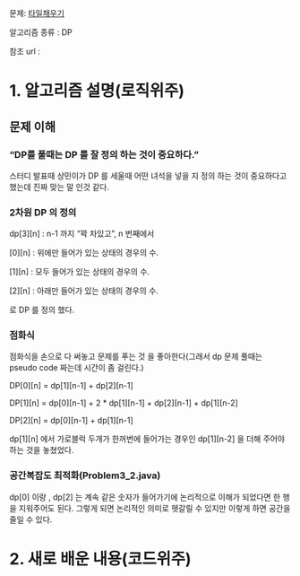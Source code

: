 문제:  [타일채우기](https://www.acmicpc.net/problem/14852)

알고리즘 종류 : DP

참조 url : 

# 1. 알고리즘 설명(로직위주)

## 문제 이해

### “DP를 풀때는 DP 를 잘 정의 하는 것이 중요하다.”

스터디 발표때 상민이가 DP 를 세울때 어떤 녀석을 넣을 지 정의 하는 것이 중요하다고 했는데 진짜 맞는 말 인것 같다.  

### 2차원 DP 의 정의

dp[3][n] : n-1 까지 “꽉 차있고”, n 번째에서

[0][n] : 위에만 들어가 있는 상태의 경우의 수.

[1][n] : 모두 들어가 있는 상태의 경우의 수.

[2][n] : 아래만 들어가 있는 상태의 경우의 수.

로 DP 를 정의 했다.

### 점화식

점화식을 손으로 다 써놓고 문제를 푸는 것 을 좋아한다(그래서 dp 문제 풀때는 pseudo code 짜는데 시간이 좀 걸린다.)

DP[0][n] = dp[1][n-1] + dp[2][n-1]

DP[1][n] = dp[0][n-1] + 2 * dp[1][n-1] + dp[2][n-1] + dp[1][n-2]

DP[2][n] = dp[0][n-1] + dp[1][n-1]

dp[1][n] 에서 가로블럭 두개가 한꺼번에 들어가는 경우인 dp[1][n-2] 을 더해 주어야 하는 것을 놓쳤었다.

### 공간복잡도 최적화(Problem3_2.java)

dp[0] 이랑 , dp[2] 는 계속 같은 숫자가 들어가기에 논리적으로 이해가 되었다면 한 행을 지워주어도 된다. 그렇게 되면 논리적인 의미로 헷갈릴 수 있지만 이렇게 하면 공간을 줄일 수 있다.

# 2. 새로 배운 내용(코드위주)